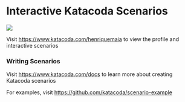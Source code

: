# Interactive Katacoda Scenarios

[![](http://shields.katacoda.com/katacoda/henriquemaia/count.svg)](https://www.katacoda.com/henriquemaia "Get your profile on Katacoda.com")

Visit https://www.katacoda.com/henriquemaia to view the profile and interactive scenarios

### Writing Scenarios
Visit https://www.katacoda.com/docs to learn more about creating Katacoda scenarios

For examples, visit https://github.com/katacoda/scenario-example
